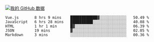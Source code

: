 [![我的 GitHub 数据](https://github-readme-stats.vercel.app/api?username=unbrain&?theme=dark)]()

<!--START_SECTION:waka-->
```text
Vue.js       8 hrs 9 mins    ████████████▓░░░░░░░░░░░░   50.49 % 
JavaScript   6 hrs 28 mins   ██████████░░░░░░░░░░░░░░░   40.08 % 
HTML         1 hr 1 min      █▓░░░░░░░░░░░░░░░░░░░░░░░   06.39 % 
JSON         19 mins         ▓░░░░░░░░░░░░░░░░░░░░░░░░   02.05 % 
Markdown     3 mins          ░░░░░░░░░░░░░░░░░░░░░░░░░   00.36 % 
```
<!--END_SECTION:waka-->
